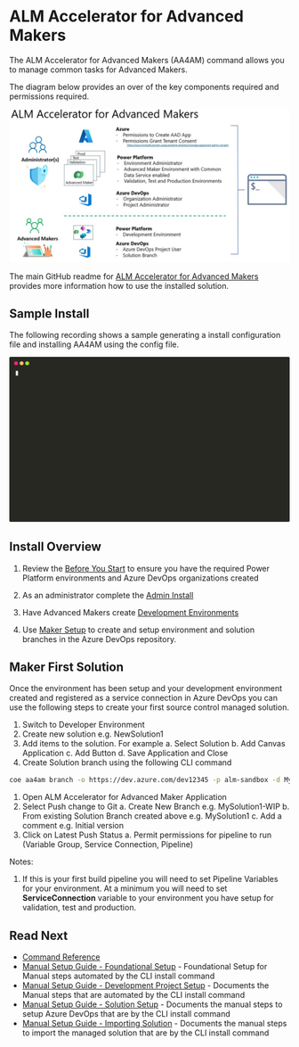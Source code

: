 # ALM Accelerator for Advanced Makers

The ALM Accelerator for Advanced Makers (AA4AM) command allows you to manage common tasks for Advanced Makers.

The diagram below provides an over of the key components required and permissions required.

![ALM Accelerator for Advanced Makers Overview](../../images/aa4am-overview.jpg)

The main GitHub readme for [ALM Accelerator for Advanced Makers](https://github.com/microsoft/coe-starter-kit/tree/main/ALMAcceleratorForAdvancedMakers) provides more information how to use the installed solution.

## Sample Install

The following recording shows a sample generating a install configuration file and installing AA4AM using the config file.

![Example](./install.svg)

## Install Overview

1. Review the [Before You Start](./before-you-start.md) to ensure you have the required Power Platform environments and Azure DevOps organizations created

2. As an administrator complete the [Admin Install](./admin-install.md)

3. Have Advanced Makers create [Development Environments](./development-environments.md)

4. Use [Maker Setup](./maker-setup.md) to create and setup environment and solution branches in the Azure DevOps repository.

## Maker First Solution

Once the environment has been setup and your development environment created and registered as a service connection in Azure DevOps you can use the following steps to create your first source control managed solution.

1. Switch to Developer Environment
1. Create new solution e.g. NewSolution1
1. Add items to the solution. For example
   a. Select Solution
   b. Add Canvas Application
   c. Add Button
   d. Save Application and Close
1. Create Solution branch using the following CLI command

```bash
coe aa4am branch -o https://dev.azure.com/dev12345 -p alm-sandbox -d MySolution1
```

1. Open ALM Accelerator for Advanced Maker Application
1. Select Push change to Git
   a. Create New Branch e.g. MySolution1-WIP
   b. From existing Solution Branch created above e.g. MySolution1
   c. Add a comment e.g. Initial version
1. Click on Latest Push Status 
   a. Permit permissions for pipeline to run (Variable Group, Service Connection, Pipeline)

Notes:
1. If this is your first build pipeline you will need to set Pipeline Variables for your environment. At a minimum you will need to set **ServiceConnection** variable to your environment you have setup for validation, test and production.

## Read Next

- [Command Reference](./command-reference.md)
- [Manual Setup Guide - Foundational Setup](https://github.com/microsoft/coe-starter-kit/blob/main/ALMAcceleratorForAdvancedMakers/SETUPGUIDE.md#foundational-setup) - Foundational Setup for Manual steps automated by the CLI install command
- [Manual Setup Guide - Development Project Setup](https://github.com/microsoft/coe-starter-kit/blob/main/ALMAcceleratorForAdvancedMakers/SETUPGUIDE.md#development-project-setup) - Documents the Manual steps that are automated by the CLI install command
- [Manual Setup Guide - Solution Setup](https://github.com/microsoft/coe-starter-kit/blob/main/ALMAcceleratorForAdvancedMakers/SETUPGUIDE.md#solution-setup) - Documents the manual steps to setup Azure DevOps that are by the CLI install command
- [Manual Setup Guide - Importing Solution](https://github.com/microsoft/coe-starter-kit/blob/main/ALMAcceleratorForAdvancedMakers/SETUPGUIDE.md#importing-the-solution-and-configuring-the-app) - Documents the manual steps to import the managed solution that are by the CLI install command